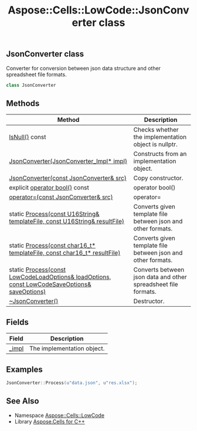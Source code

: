 ﻿---
title: Aspose::Cells::LowCode::JsonConverter class
linktitle: JsonConverter
second_title: Aspose.Cells for C++ API Reference
description: 'Aspose::Cells::LowCode::JsonConverter class. Converter for conversion between json data structure and other spreadsheet file formats in C++.'
type: docs
weight: 600
url: /cpp/aspose.cells.lowcode/jsonconverter/
---
## JsonConverter class


Converter for conversion between json data structure and other spreadsheet file formats.

```cpp
class JsonConverter
```

## Methods

| Method | Description |
| --- | --- |
| [IsNull()](./isnull/) const | Checks whether the implementation object is nullptr. |
| [JsonConverter(JsonConverter_Impl* impl)](./jsonconverter/) | Constructs from an implementation object. |
| [JsonConverter(const JsonConverter\& src)](./jsonconverter/) | Copy constructor. |
| explicit [operator bool()](./operator_bool/) const | operator bool() |
| [operator=(const JsonConverter\& src)](./operator_asm/) | operator= |
| static [Process(const U16String\& templateFile, const U16String\& resultFile)](./process/) | Converts given template file between json and other formats. |
| static [Process(const char16_t* templateFile, const char16_t* resultFile)](./process/) | Converts given template file between json and other formats. |
| static [Process(const LowCodeLoadOptions\& loadOptions, const LowCodeSaveOptions\& saveOptions)](./process/) | Converts between json data and other spreadsheet file formats. |
| [~JsonConverter()](./~jsonconverter/) | Destructor. |
## Fields

| Field | Description |
| --- | --- |
| [_impl](./_impl/) | The implementation object. |

## Examples


```cpp
JsonConverter::Process(u"data.json", u"res.xlsx");
```

## See Also

* Namespace [Aspose::Cells::LowCode](../)
* Library [Aspose.Cells for C++](../../)
